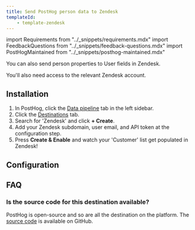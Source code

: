 ```yaml
---
title: Send PostHog person data to Zendesk
templateId:
    - template-zendesk
---
```


import Requirements from "../_snippets/requirements.mdx"
import FeedbackQuestions from "../_snippets/feedback-questions.mdx"
import PostHogMaintained from "../_snippets/posthog-maintained.mdx"

You can also send person properties to User fields in Zendesk.

<Requirements />

You'll also need access to the relevant Zendesk account.

## Installation

1. In PostHog, click the [Data pipeline](https://us.posthog.com/pipeline/overview) tab in the left sidebar.
2. Click the [Destinations](https://us.posthog.com/pipeline/destinations) tab.
3. Search for 'Zendesk' and click **+ Create**.
4. Add your Zendesk subdomain, user email, and API token at the configuration step.
5. Press **Create & Enable** and watch your 'Customer' list get populated in Zendesk!

<HideOnCDPIndex>

## Configuration

<TemplateParameters />

## FAQ

### Is the source code for this destination available?

PostHog is open-source and so are all the destination on the platform. The [source code](https://github.com/PostHog/posthog/blob/master/posthog/cdp/templates/zendesk/template_zendesk.py) is available on GitHub.

<PostHogMaintained />

<FeedbackQuestions />

</HideOnCDPIndex>